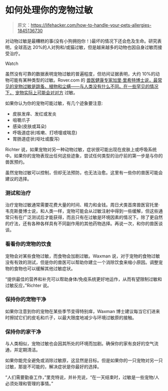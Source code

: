 # 如何处理你的宠物过敏

> 原文：<https://lifehacker.com/how-to-handle-your-pets-allergies-1845136730>

对动物过敏是最糟糕的事(没有小狗拥抱你！)最坏的情况下还会危及生命。研究表明，全球高达 20%的人对狗和/或猫过敏，但是越来越多的动物也因自身过敏而接受治疗。

Watch

虽然没有可靠的数据表明宠物过敏的普遍程度，但坊间证据表明，大约 10%的动物可能有某种类型的过敏。Rover.com 的 [兽医健康专家加里·里希特博士说，最常见的宠物过敏是跳蚤、植物和尘螨——与人类没有什么不同。在一些罕见的情况下，](https://www.rover.com/blog/the-dog-people-panel/dr-gary-richter) [宠物实际上可能会对对方](https://www.wsj.com/articles/yes-your-dog-can-be-allergic-to-your-cat-pet-allergies-11600028900) 过敏。

如果你认为你的宠物可能过敏，有几个迹象要注意:

*   皮肤发痒、发红或发炎
*   咀嚼爪子
*   感染(皮肤或耳朵)
*   呼吸道症状(咳嗽、打喷嚏或喘息)
*   胃肠道症状(呕吐或腹泻)

Richter 说，如果宠物对另一种动物过敏，症状很可能出现在皮肤上或呼吸系统中。如果你的宠物表现出任何这些迹象，尝试任何类型的治疗前的第一步是与你的兽医预约。

虽然宠物过敏可以控制，但却无法预防，也无法治愈。这里有一些你的兽医可能会建议的选择。

### 测试和治疗

治疗宠物过敏通常需要花费大量的时间、精力和金钱。周日犬类首席兽医官托里·韦克斯曼博士说，和人类一样，宠物可能会从过敏注射中得到一些缓解，但这些通常只有在广泛测试后才能获得，而且只有在过敏是环境因素的情况下。除了更自然的疗法，还有各种各样具有不同副作用的其他药物选择。再说一次，和你的兽医谈谈。

### 看看你的宠物的饮食

宠物会对某些食物过敏，而食物会加剧过敏。Waxman 说，对于宠物的食物过敏没有有效的测试，但是你的兽医可以帮助你建立一个消除饮食来缩小原因。调整宠物的食物也可以缓解其他过敏症状。

“提供最佳的营养和补充可以帮助身体/免疫系统更好地运作，从而有望限制过敏和过敏反应，”Richter 说。

### 保持你的宠物干净

如果你注意到你的宠物在某些季节变得特别痒，Waxman 博士建议每当它们进来时擦拭它们的皮毛和爪子，以最大限度地减少与环境过敏原的接触。

### 保持你的家干净

与人类相似，宠物过敏也会因其所处的环境而加剧。确保你的家有良好的空气流通，并定期清洁。

如果你能完全避免或消除过敏原，这显然是目标。但是如果你的一只宠物对另一只过敏，那是不可能的，解决症状是你最好的选择。

“人们需要勤奋工作，”里克特说，并补充说，“在一天结束时，过敏是一些宠物/人必须处理和管理的事情。”